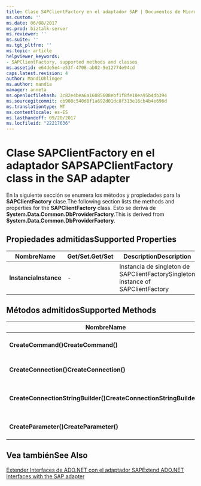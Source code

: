 ```yaml
---
title: Clase SAPClientFactory en el adaptador SAP | Documentos de Microsoft
ms.custom: ''
ms.date: 06/08/2017
ms.prod: biztalk-server
ms.reviewer: ''
ms.suite: ''
ms.tgt_pltfrm: ''
ms.topic: article
helpviewer_keywords:
- SAPClientFactory, supported methods and classes
ms.assetid: e64de5e4-e53f-4708-ab02-9e12774e94cd
caps.latest.revision: 4
author: MandiOhlinger
ms.author: mandia
manager: anneta
ms.openlocfilehash: 3c82e4bea6a16085608ebf1f8fe10ea95b4db394
ms.sourcegitcommit: cb908c540d8f1a692d01dc8f313e16cb4b4e696d
ms.translationtype: MT
ms.contentlocale: es-ES
ms.lasthandoff: 09/20/2017
ms.locfileid: "22217636"
---
```

# <a name="sapclientfactory-class-in-the-sap-adapter"></a><span data-ttu-id="67bfd-102">Clase SAPClientFactory en el adaptador SAP</span><span class="sxs-lookup"><span data-stu-id="67bfd-102">SAPClientFactory class in the SAP adapter</span></span>
<span data-ttu-id="67bfd-103">En la siguiente sección se enumera los métodos y propiedades para la **SAPClientFactory** clase.</span><span class="sxs-lookup"><span data-stu-id="67bfd-103">The following section lists the methods and properties for the **SAPClientFactory** class.</span></span> <span data-ttu-id="67bfd-104">Esto se deriva de **System.Data.Common.DbProviderFactory**.</span><span class="sxs-lookup"><span data-stu-id="67bfd-104">This is derived from **System.Data.Common.DbProviderFactory**.</span></span>  
  
## <a name="supported-properties"></a><span data-ttu-id="67bfd-105">Propiedades admitidas</span><span class="sxs-lookup"><span data-stu-id="67bfd-105">Supported Properties</span></span>  
  
|<span data-ttu-id="67bfd-106">Nombre</span><span class="sxs-lookup"><span data-stu-id="67bfd-106">Name</span></span>|<span data-ttu-id="67bfd-107">Get/Set.</span><span class="sxs-lookup"><span data-stu-id="67bfd-107">Get/Set</span></span>|<span data-ttu-id="67bfd-108">Description</span><span class="sxs-lookup"><span data-stu-id="67bfd-108">Description</span></span>|  
|----------|--------------|-----------------|  
|<span data-ttu-id="67bfd-109">**Instancia**</span><span class="sxs-lookup"><span data-stu-id="67bfd-109">**Instance**</span></span>|-|<span data-ttu-id="67bfd-110">Instancia de singleton de SAPClientFactory</span><span class="sxs-lookup"><span data-stu-id="67bfd-110">Singleton instance of SAPClientFactory</span></span>|  
  
## <a name="supported-methods"></a><span data-ttu-id="67bfd-111">Métodos admitidos</span><span class="sxs-lookup"><span data-stu-id="67bfd-111">Supported Methods</span></span>  
  
|<span data-ttu-id="67bfd-112">Nombre</span><span class="sxs-lookup"><span data-stu-id="67bfd-112">Name</span></span>|<span data-ttu-id="67bfd-113">Description</span><span class="sxs-lookup"><span data-stu-id="67bfd-113">Description</span></span>|  
|----------|-----------------|  
|<span data-ttu-id="67bfd-114">**CreateCommand()**</span><span class="sxs-lookup"><span data-stu-id="67bfd-114">**CreateCommand()**</span></span>|<span data-ttu-id="67bfd-115">Crea una instancia de SAPCommand</span><span class="sxs-lookup"><span data-stu-id="67bfd-115">Creates an instance of SAPCommand</span></span>|  
|<span data-ttu-id="67bfd-116">**CreateConnection()**</span><span class="sxs-lookup"><span data-stu-id="67bfd-116">**CreateConnection()**</span></span>|<span data-ttu-id="67bfd-117">Crea una instancia de SAPConnection</span><span class="sxs-lookup"><span data-stu-id="67bfd-117">Creates an instance of SAPConnection</span></span>|  
|<span data-ttu-id="67bfd-118">**CreateConnectionStringBuilder()**</span><span class="sxs-lookup"><span data-stu-id="67bfd-118">**CreateConnectionStringBuilder()**</span></span>|<span data-ttu-id="67bfd-119">Crea una instancia de SAPConnectionStringBuilder</span><span class="sxs-lookup"><span data-stu-id="67bfd-119">Creates an instance of SAPConnectionStringBuilder</span></span>|  
|<span data-ttu-id="67bfd-120">**CreateParameter()**</span><span class="sxs-lookup"><span data-stu-id="67bfd-120">**CreateParameter()**</span></span>|<span data-ttu-id="67bfd-121">Crea una instancia de SAPParameter</span><span class="sxs-lookup"><span data-stu-id="67bfd-121">Creates an instance of SAPParameter</span></span>|  
  
## <a name="see-also"></a><span data-ttu-id="67bfd-122">Vea también</span><span class="sxs-lookup"><span data-stu-id="67bfd-122">See Also</span></span>  
 [<span data-ttu-id="67bfd-123">Extender Interfaces de ADO.NET con el adaptador SAP</span><span class="sxs-lookup"><span data-stu-id="67bfd-123">Extend ADO.NET Interfaces with the SAP adapter</span></span>](../../adapters-and-accelerators/adapter-sap/extend-ado-net-interfaces-with-the-sap-adapter.md)